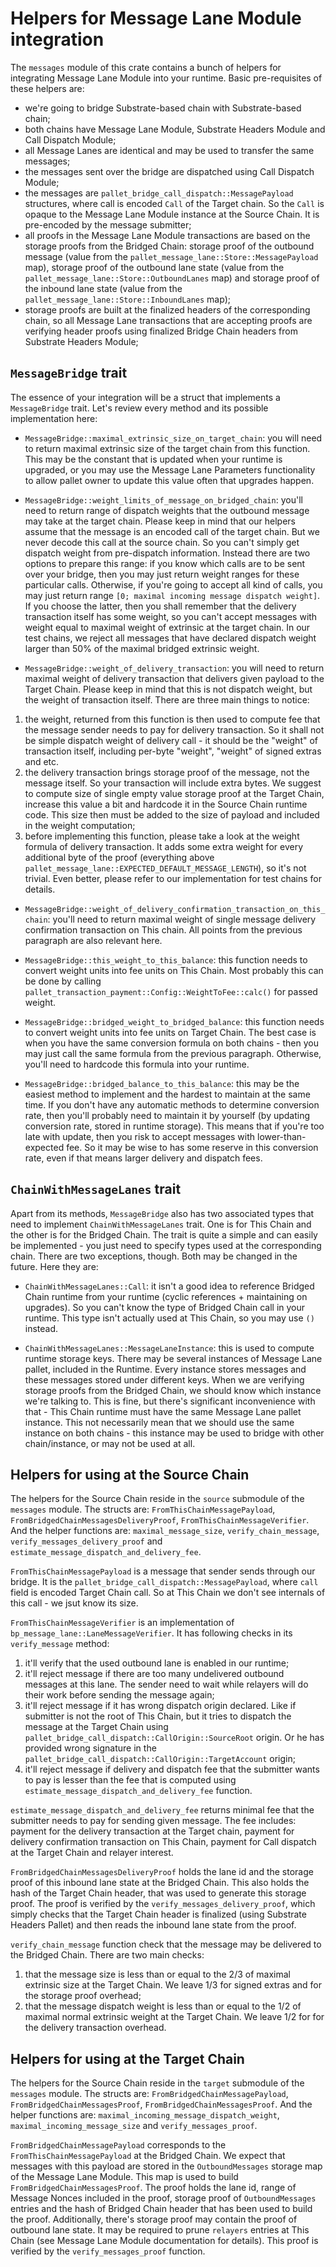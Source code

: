 # Helpers for Message Lane Module integration

The `messages` module of this crate contains a bunch of helpers for integrating Message Lane Module into your runtime. Basic pre-requisites of these helpers are:
- we're going to bridge Substrate-based chain with Substrate-based chain;
- both chains have Message Lane Module, Substrate Headers Module and Call Dispatch Module;
- all Message Lanes are identical and may be used to transfer the same messages;
- the messages sent over the bridge are dispatched using Call Dispatch Module;
- the messages are `pallet_bridge_call_dispatch::MessagePayload` structures, where call is encoded `Call` of the Target chain. So the `Call` is opaque to the Message Lane Module instance at the Source Chain. It is pre-encoded by the message submitter;
- all proofs in the Message Lane Module transactions are based on the storage proofs from the Bridged Chain: storage proof of the outbound message (value from the `pallet_message_lane::Store::MessagePayload` map), storage proof of the outbound lane state (value from the `pallet_message_lane::Store::OutboundLanes` map) and storage proof of the inbound lane state (value from the `pallet_message_lane::Store::InboundLanes` map);
- storage proofs are built at the finalized headers of the corresponding chain, so all Message Lane transactions that are accepting proofs are verifying header proofs using finalized Bridge Chain headers from Substrate Headers Module;

## `MessageBridge` trait

The essence of your integration will be a struct that implements a `MessageBridge` trait. Let's review every method and its possible implementation here:

- `MessageBridge::maximal_extrinsic_size_on_target_chain`: you will need to return maximal extrinsic size of the target chain from this function. This may be the constant that is updated when your runtime is upgraded, or you may use the Message Lane Parameters functionality to allow pallet owner to update this value often that upgrades happen.

- `MessageBridge::weight_limits_of_message_on_bridged_chain`: you'll need to return range of dispatch weights that the outbound message may take at the target chain. Please keep in mind that our helpers assume that the message is an encoded call of the target chain. But we never decode this call at the source chain. So you can't simply get dispatch weight from pre-dispatch information. Instead there are two options to prepare this range: if you know which calls are to be sent over your bridge, then you may just return weight ranges for these particular calls. Otherwise, if you're going to accept all kind of calls, you may just return range `[0; maximal incoming message dispatch weight]`. If you choose the latter, then you shall remember that the delivery transaction itself has some weight, so you can't accept messages with weight equal to maximal weight of extrinsic at the target chain. In our test chains, we reject all messages that have declared dispatch weight larger than 50% of the maximal bridged extrinsic weight.

- `MessageBridge::weight_of_delivery_transaction`: you will need to return maximal weight of delivery transaction that delivers given payload to the Target Chain. Please keep in mind that this is not dispatch weight, but the weight of transaction itself. There are three main things to notice:
1) the weight, returned from this function is then used to compute fee that the message sender needs to pay for delivery transaction. So it shall not be simple dispatch weight of delivery call - it should be the "weight" of transaction itself, including per-byte "weight", "weight" of signed extras and etc.
2) the delivery transaction brings storage proof of the message, not the message itself. So your transaction will include extra bytes. We suggest to compute size of single empty value storage proof at the Target Chain, increase this value a bit and hardcode it in the Source Chain runtime code. This size then must be added to the size of payload and included in the weight computation;
3) before implementing this function, please take a look at the weight formula of delivery transaction. It adds some extra weight for every additional byte of the proof (everything above `pallet_message_lane::EXPECTED_DEFAULT_MESSAGE_LENGTH`), so it's not trivial. Even better, please refer to our implementation for test chains for details.

- `MessageBridge::weight_of_delivery_confirmation_transaction_on_this_chain`: you'll need to return maximal weight of single message delivery confirmation transaction on This chain. All points from the previous paragraph are also relevant here.

- `MessageBridge::this_weight_to_this_balance`: this function needs to convert weight units into fee units on This Chain. Most probably this can be done by calling	`pallet_transaction_payment::Config::WeightToFee::calc()` for passed weight.

- `MessageBridge::bridged_weight_to_bridged_balance`: this function needs to convert weight units into fee units on Target Chain. The best case is when you have the same conversion formula on both chains - then you may just call the same formula from the previous paragraph. Otherwise, you'll need to hardcode this formula into your runtime.

- `MessageBridge::bridged_balance_to_this_balance`: this may be the easiest method to implement and the hardest to maintain at the same time. If you don't have any automatic methods to determine conversion rate, then you'll probably need to maintain it by yourself (by updating conversion rate, stored in runtime storage). This means that if you're too late with update, then you risk to accept messages with lower-than-expected fee. So it may be wise to has some reserve in this conversion rate, even if that means larger delivery and dispatch fees.

## `ChainWithMessageLanes` trait

Apart from its methods, `MessageBridge` also has two associated types that need to implement `ChainWithMessageLanes` trait. One is for This Chain and the other is for the Bridged Chain. The trait is quite a simple and can easily be implemented - you just need to specify types used at the corresponding chain. There are two exceptions, though. Both may be changed in the future. Here they are:

- `ChainWithMessageLanes::Call`: it isn't a good idea to reference Bridged Chain runtime from your runtime (cyclic references + maintaining on upgrades). So you can't know the type of Bridged Chain call in your runtime. This type isn't actually used at This Chain, so you may use `()` instead.

- `ChainWithMessageLanes::MessageLaneInstance`: this is used to compute runtime storage keys. There may be several instances of Message Lane pallet, included in the Runtime. Every instance stores messages and these messages stored under different keys. When we are verifying storage proofs from the Bridged Chain, we should know which instance we're talking to. This is fine, but there's significant inconvenience with that - This Chain runtime must have the same Message Lane pallet instance. This not necessarily mean that we should use the same instance on both chains - this instance may be used to bridge with other chain/instance, or may not be used at all.

## Helpers for using at the Source Chain

The helpers for the Source Chain reside in the `source` submodule of the `messages` module. The structs are: `FromThisChainMessagePayload`, `FromBridgedChainMessagesDeliveryProof`, `FromThisChainMessageVerifier`. And the helper functions are: `maximal_message_size`, `verify_chain_message`, `verify_messages_delivery_proof` and `estimate_message_dispatch_and_delivery_fee`.

`FromThisChainMessagePayload` is a message that sender sends through our bridge. It is the `pallet_bridge_call_dispatch::MessagePayload`, where `call` field is encoded Target Chain call. So at This Chain we don't see internals of this call - we jsut know its size.

`FromThisChainMessageVerifier` is an implementation of `bp_message_lane::LaneMessageVerifier`. It has following checks in its `verify_message` method:
1) it'll verify that the used outbound lane is enabled in our runtime;
2) it'll reject message if there are too many undelivered outbound messages at this lane. The sender need to wait while relayers will do their work before sending the message again;
3) it'll reject message if it has wrong dispatch origin declared. Like if submitter is not the root of This Chain, but it tries to dispatch the message at the Target Chain using `pallet_bridge_call_dispatch::CallOrigin::SourceRoot` origin. Or he has provided wrong signature in the `pallet_bridge_call_dispatch::CallOrigin::TargetAccount` origin;
4) it'll reject message if delivery and dispatch fee that the submitter wants to pay is lesser than the fee that is computed using `estimate_message_dispatch_and_delivery_fee` function.

`estimate_message_dispatch_and_delivery_fee` returns minimal fee that the submitter needs to pay for sending given message. The fee includes: payment for the delivery transaction at the Target chain, payment for delivery confirmation transaction on This Chain, payment for Call dispatch at the Target Chain and relayer interest.

`FromBridgedChainMessagesDeliveryProof` holds the lane id and the storage proof of this inbound lane state at the Bridged Chain. This also holds the hash of the Target Chain header, that was used to generate this storage proof. The proof is verified by the `verify_messages_delivery_proof`, which simply checks that the Target Chain header is finalized (using Substrate Headers Pallet) and then reads the inbound lane state from the proof.

`verify_chain_message` function check that the message may be delivered to the Bridged Chain. There are two main checks:
1) that the message size is less than or equal to the 2/3 of maximal extrinsic size at the Target Chain. We leave 1/3 for signed extras and for the storage proof overhead;
2) that the message dispatch weight is less than or equal to the 1/2 of maximal normal extrinsic weight at the Target Chain. We leave 1/2 for for the delivery transaction overhead.

## Helpers for using at the Target Chain

The helpers for the Source Chain reside in the `target` submodule of the `messages` module. The structs are: `FromBridgedChainMessagePayload`, `FromBridgedChainMessagesProof`, `FromBridgedChainMessagesProof`. And the helper functions are: `maximal_incoming_message_dispatch_weight`, `maximal_incoming_message_size` and `verify_messages_proof`.

`FromBridgedChainMessagePayload` corresponds to the `FromThisChainMessagePayload` at the Bridged Chain. We expect that messages with this payload are stored in the `OutboundMessages` storage map of the Message Lane Module. This map is used to build `FromBridgedChainMessagesProof`. The proof holds the lane id, range of Message Nonces included in the proof, storage proof of `OutboundMessages` entries and the hash of Bridged Chain header that has been used to build the proof. Additionally, there's storage proof may contain the proof of outbound lane state. It may be required to prune `relayers` entries at This Chain (see Message Lane Module documentation for details). This proof is verified by the `verify_messages_proof` function.
